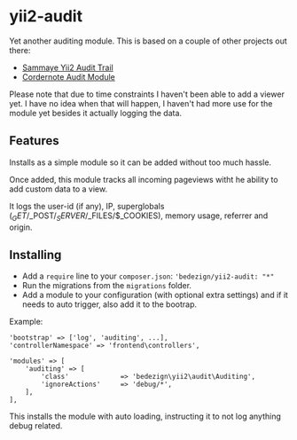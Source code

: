 # yii2-audit


Yet another auditing module.
This is based on a couple of other projects out there:
 
 * [Sammaye Yii2 Audit Trail](https://github.com/Sammaye/yii2-audittrail)
 * [Cordernote Audit Module](https://github.com/cornernote/yii-audit-module)

Please note that due to time constraints I haven't been able to add a viewer yet. I have no idea when that will happen, I haven't had more use for the module yet besides it actually logging the data.

## Features
Installs as a simple module so it can be added without too much hassle.

Once added, this module tracks all incoming pageviews witht he ability to add custom data to a view.

It logs the user-id (if any), IP, superglobals ($_GET/$_POST/$_SERVER/$_FILES/$_COOKIES), memory usage, referrer and origin.

## Installing

* Add a `require` line to your `composer.json`: `'bedezign/yii2-audit: "*"`
* Run the migrations from the `migrations` folder.
* Add a module to your configuration (with optional extra settings) and if it needs to auto trigger, also add it to the bootrap.

Example: 

    'bootstrap' => ['log', 'auditing', ...],
    'controllerNamespace' => 'frontend\controllers',

    'modules' => [
        'auditing' => [
            'class'             => 'bedezign\yii2\audit\Auditing',
            'ignoreActions'     => 'debug/*',
        ],
    ],
 
This installs the module with auto loading, instructing it to not log anything debug related.
